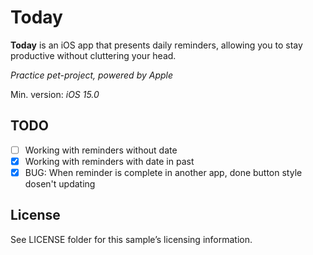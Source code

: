 # Today

**Today** is an iOS app that presents daily reminders, allowing you to stay productive without cluttering your head.

*Practice pet-project, powered by Apple*


Min. version: *iOS 15.0*

## TODO

- [ ] Working with reminders without date
- [x] Working with reminders with date in past
- [x] BUG: When reminder is complete in another app, done button style dosen't updating

## License

See LICENSE folder for this sample’s licensing information.







